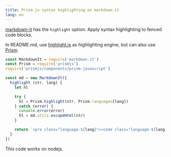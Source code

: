 ```yaml
---
title: Prism.js syntax highlighting on markdown-it
lang: en
---
```


[markdown-it](https://github.com/markdown-it/markdown-it) has the `highlight` option.
Apply syntax highlighting to fenced code blocks.

In README.md, use [highlight.js](https://highlightjs.org/) as highlighting engine, but can also use [Prism](http://prismjs.com/).

```js
const MarkdownIt = require('markdown-it')
const Prism = require('prismjs')
require('prismjs/components/prism-javascript')

const md = new MarkdownIt({
  highlight (str, lang) {
    let hl

    try {
      hl = Prism.highlight(str, Prism.languages[lang])
    } catch (error) {
      console.error(error)
      hl = md.utils.escapeHtml(str)
    }

    return `<pre class="language-${lang}"><code class="language-${lang}">${hl}</code></pre>`
  }
})
```

This code works on nodejs.
